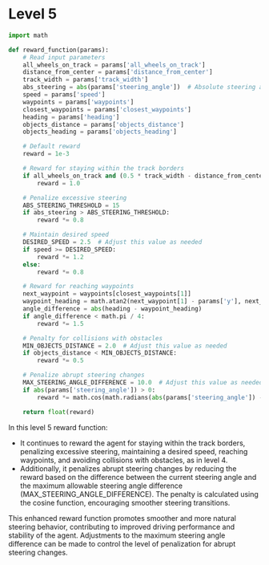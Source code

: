 # Level 5

```python
import math

def reward_function(params):
    # Read input parameters
    all_wheels_on_track = params['all_wheels_on_track']
    distance_from_center = params['distance_from_center']
    track_width = params['track_width']
    abs_steering = abs(params['steering_angle'])  # Absolute steering angle
    speed = params['speed']
    waypoints = params['waypoints']
    closest_waypoints = params['closest_waypoints']
    heading = params['heading']
    objects_distance = params['objects_distance']
    objects_heading = params['objects_heading']

    # Default reward
    reward = 1e-3

    # Reward for staying within the track borders
    if all_wheels_on_track and (0.5 * track_width - distance_from_center) >= 0.05:
        reward = 1.0

    # Penalize excessive steering
    ABS_STEERING_THRESHOLD = 15
    if abs_steering > ABS_STEERING_THRESHOLD:
        reward *= 0.8

    # Maintain desired speed
    DESIRED_SPEED = 2.5  # Adjust this value as needed
    if speed >= DESIRED_SPEED:
        reward *= 1.2
    else:
        reward *= 0.8

    # Reward for reaching waypoints
    next_waypoint = waypoints[closest_waypoints[1]]
    waypoint_heading = math.atan2(next_waypoint[1] - params['y'], next_waypoint[0] - params['x'])
    angle_difference = abs(heading - waypoint_heading)
    if angle_difference < math.pi / 4:
        reward *= 1.5

    # Penalty for collisions with obstacles
    MIN_OBJECTS_DISTANCE = 2.0  # Adjust this value as needed
    if objects_distance < MIN_OBJECTS_DISTANCE:
        reward *= 0.5

    # Penalize abrupt steering changes
    MAX_STEERING_ANGLE_DIFFERENCE = 10.0  # Adjust this value as needed
    if abs(params['steering_angle']) > 0:
        reward *= math.cos(math.radians(abs(params['steering_angle']) - MAX_STEERING_ANGLE_DIFFERENCE))

    return float(reward)
```

In this level 5 reward function:

- It continues to reward the agent for staying within the track borders, penalizing excessive steering, maintaining a desired speed, reaching waypoints, and avoiding collisions with obstacles, as in level 4.
- Additionally, it penalizes abrupt steering changes by reducing the reward based on the difference between the current steering angle and the maximum allowable steering angle difference (MAX_STEERING_ANGLE_DIFFERENCE). The penalty is calculated using the cosine function, encouraging smoother steering transitions.

This enhanced reward function promotes smoother and more natural steering behavior, contributing to improved driving performance and stability of the agent. Adjustments to the maximum steering angle difference can be made to control the level of penalization for abrupt steering changes.
